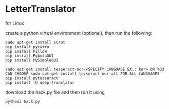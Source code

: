 # LetterTranslator

for Linux

create a python virtual environment (optional), then run the following:
```
sudo apt-get install scrot
pip install pycairo
pip install Pillow
pip install PyAutoGUI
pip install PySimpleGUI

sudo apt-get install tesseract-ocr-<SPECIFY LANGUAGE EX.: kor> OR YOU CAN CHOOSE sudo apt-get install tesseract-ocr-all FOR ALL LANGUAGES
pip install pytesseract
pip install -U deep-translator
```
download the hack.py file and then run it using

```
python3 hack.py
```
